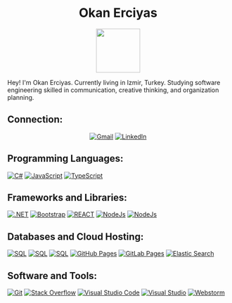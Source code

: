 <!--
**Oknn88/Oknn88** is a special repository because its `README.md` (this file) appears on your GitHub profile.
-->

<h1 align="center">
  <b>Okan Erciyas</b>
</h1>


<div id="header" align="center">
  <img src="https://media.giphy.com/media/M9gbBd9nbDrOTu1Mqx/giphy.gif" width="100"/>
</div>

Hey! I'm Okan Erciyas. Currently living in Izmir, Turkey. Studying software engineering skilled in communication, creative thinking, and organization planning.


## Connection:
<p align="center">
<a href="mailto:okanerciyas8+github@gmail.com"><img img src="https://img.shields.io/badge/Gmail-D14836?style=flat&logo=gmail&logoColor=white" alt="Gmail"/></a>
<a href="https://www.linkedin.com/in/okan-erciyas"><img src="https://img.shields.io/badge/LinkedIn-0077B5?style=flat&logo=linkedin&logoColor=white" alt="LinkedIn"/></a>
</p>



## Programming Languages:
<p align="left"> 
<a href="https://github.com/okanerciyas"><img alt="C#" src="https://img.shields.io/badge/-purple?style=flat&logo=c-sharp&logoColor=white"></a>
<a href="https://github.com/okanerciyas"><img alt="JavaScript" src="https://img.shields.io/badge/JavaScript-323330?style=flat&logo=javascript&logoColor=F7DF1E"></a>
<a href="https://github.com/okanerciyas"><img alt="TypeScript" src="https://img.shields.io/badge/TypeScript-007ACC?style=flat&logo=typescript&logoColor=white"></a>



## Frameworks and Libraries:
<a href="https://github.com/okanerciyas"><img alt=".NET" src="https://img.shields.io/badge/Microsoft.NET-5C2D91?style=flat&logo=.net&logoColor=white"></a>
 <a href="https://github.com/okanerciyas"><img alt="Bootstrap" src="https://img.shields.io/badge/Bootstrap-563D7C?style=flat&logo=bootstrap&logoColor=white"></a>
 <a href="https://github.com/okanerciyas"><img alt="REACT" src="https://img.shields.io/badge/react-%2320232a.svg?style=flat&logo=react&logoColor=%2361DAFB"></a>
 <a href="https://github.com/okanerciyas"><img alt="NodeJs" src="https://img.shields.io/badge/node.js-6DA55F?style=flat&logo=node.js&logoColor=white"></a>
 <a href="https://github.com/okanerciyas"><img alt="NodeJs" src="https://img.shields.io/badge/nestjs-E0234E?style=flat&logo=nestjs&logoColor=white"></a>
 


  
## Databases and Cloud Hosting:
<a href="https://github.com/okanerciyas"><img alt="SQL" src="https://img.shields.io/badge/Microsoft%20SQL%20Sever-CC2927?style=flat&logo=microsoft%20sql%20server&logoColor=white"></a>
<a href="https://github.com/okanerciyas"><img alt="SQL" src="https://img.shields.io/badge/MongoDB-4EA94B?style=flat&logo=mongodb&logoColor=white"></a>
<a href="https://github.com/okanerciyas"><img alt="SQL" src="https://img.shields.io/badge/PostgreSQL-316192?style=flat&logo=postgresql&logoColor=white"></a>
<a href="https://github.com/okanerciyas"><img alt="GitHub Pages" src="https://img.shields.io/badge/GitHub-100000?style=flat&logo=github&logoColor=white"></a>
<a href="https://github.com/okanerciyas"><img alt="GitLab Pages" src="https://img.shields.io/badge/GitLab-330F63?style=flat&logo=gitlab&logoColor=white"></a>
  <a href="https://github.com/okanerciyas"><img alt="Elastic Search" src="https://img.shields.io/badge/Elastic_Search-005571?style=flat&logo=elasticsearch&logoColor=white"></a>


  
## Software and Tools:
<p>
  <a href="https://github.com/okanerciyas"><img alt="Git" src="https://img.shields.io/badge/Git%20-%23F05033.svg?logo=git&logoColor=white"></a>
  <a href="https://github.com/okanerciyas"><img alt="Stack Overflow" src="https://img.shields.io/badge/-Stack%20Overflow-FE7A16?logo=stack-overflow&logoColor=white"></a>
  <a href="https://github.com/okanerciyas"><img alt="Visual Studio Code" src="https://img.shields.io/badge/Visual%20Studio%20Code-0078d7.svg?logo=visual-studio-code&logoColor=white"></a>
   <a href="https://github.com/okanerciyas"><img alt="Visual Studio" src="https://img.shields.io/badge/Visual_Studio-5C2D91?style=flat&logo=visual%20studio&logoColor=white"></a>
    <a href="https://github.com/okanerciyas"><img alt="Webstorm" src="https://img.shields.io/badge/WebStorm-000000?style=flat&logo=WebStorm&logoColor=white"></a>

</p>
</br>



